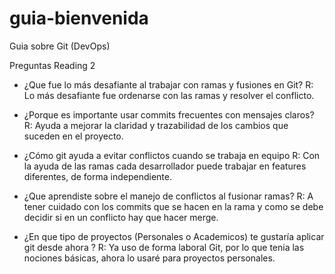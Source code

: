 # guia-bienvenida
Guia sobre Git (DevOps)

Preguntas Reading 2
- ¿Que fue lo más desafiante al trabajar con ramas y fusiones en Git?
R: Lo más desafiante fue ordenarse con las ramas y resolver el conflicto.

- ¿Porque es importante usar commits frecuentes con mensajes claros?
R: Ayuda a mejorar la claridad y trazabilidad de los cambios que suceden en el proyecto.

- ¿Cómo git ayuda a evitar conflictos cuando se trabaja en equipo
R: Con la ayuda de las ramas cada desarrollador puede trabajar en features diferentes, de forma independiente.

- ¿Que aprendiste sobre el manejo de conflictos al fusionar ramas?
R: A tener cuidado con los commits que se hacen en la rama y como se debe decidir si en un conflicto hay que hacer merge.

- ¿En que tipo de proyectos (Personales o Academicos) te gustaría aplicar git desde ahora ?
R: Ya uso de forma laboral Git, por lo que tenia las nociones básicas, ahora lo usaré para proyectos personales.